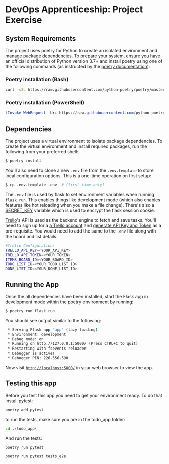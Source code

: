 # DevOps Apprenticeship: Project Exercise

## System Requirements

The project uses poetry for Python to create an isolated environment and manage package dependencies. To prepare your system, ensure you have an official distribution of Python version 3.7+ and install poetry using one of the following commands (as instructed by the [poetry documentation](https://python-poetry.org/docs/#system-requirements)):

### Poetry installation (Bash)

```bash
curl -sSL https://raw.githubusercontent.com/python-poetry/poetry/master/get-poetry.py | python
```

### Poetry installation (PowerShell)

```powershell
(Invoke-WebRequest -Uri https://raw.githubusercontent.com/python-poetry/poetry/master/get-poetry.py -UseBasicParsing).Content | python
```

## Dependencies

The project uses a virtual environment to isolate package dependencies. To create the virtual environment and install required packages, run the following from your preferred shell:

```bash
$ poetry install
```

You'll also need to clone a new `.env` file from the `.env.template` to store local configuration options. This is a one-time operation on first setup:

```bash
$ cp .env.template .env  # (first time only)
```

The `.env` file is used by flask to set environment variables when running `flask run`. This enables things like development mode (which also enables features like hot reloading when you make a file change). There's also a [SECRET_KEY](https://flask.palletsprojects.com/en/1.1.x/config/#SECRET_KEY) variable which is used to encrypt the flask session cookie.

[Trello](https://trello.com)'s API is used as the backend engine to fetch and save tasks. You'll need to sign up for a [a Trello account](https://trello.com/signup) and [generate API Key and Token](https://trello.com/app-key) as a pre-requisite. You would need to add the same to the `.env` file along with the board and list details.

```bash
#Trello Configurations
TRELLO_API_KEY=<YOUR_API_KEY>
TRELLO_API_TOKEN=<YOUR_TOKEN>
ITEMS_BOARD_ID=<YOUR_BOARD_ID>
TODO_LIST_ID=<YOUR_TODO_LIST_ID>
DONE_LIST_ID=<YOUR_DONE_LIST_ID>
```
## Running the App

Once the all dependencies have been installed, start the Flask app in development mode within the poetry environment by running:
```bash
$ poetry run flask run
```

You should see output similar to the following:
```bash
 * Serving Flask app "app" (lazy loading)
 * Environment: development
 * Debug mode: on
 * Running on http://127.0.0.1:5000/ (Press CTRL+C to quit)
 * Restarting with fsevents reloader
 * Debugger is active!
 * Debugger PIN: 226-556-590
```
Now visit [`http://localhost:5000/`](http://localhost:5000/) in your web browser to view the app.

## Testing this app

Before you test this app you need to get your environment ready. To do that install pytest:
```bash
poetry add pytest
```
to run the tests, make sure you are in the todo_app folder:
```bash
cd .\todo_app\
```
And run the tests:
```bash
poetry run pytest
```
```bash
poetry run pytest tests_e2e
```